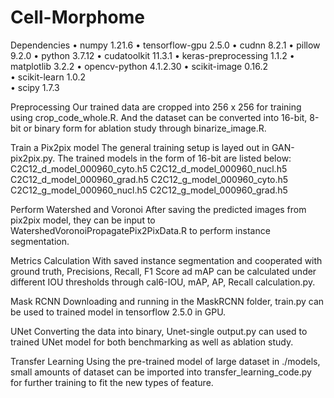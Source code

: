 # Cell-Morphome

Dependencies
•	numpy 1.21.6
•	tensorflow-gpu 2.5.0
•	cudnn 8.2.1
•	pillow 9.2.0
•	python 3.7.12
•	cudatoolkit 11.3.1
•	keras-preprocessing  1.1.2
•	matplotlib 3.2.2
•	opencv-python  4.1.2.30
•	scikit-image 0.16.2              
•	scikit-learn  1.0.2                   
•	scipy  1.7.3

Preprocessing
Our trained data are cropped into 256 x 256 for training using crop_code_whole.R.  And the dataset can be converted into 16-bit, 8-bit or binary form for ablation study through binarize_image.R.

Train a Pix2pix model
The general training setup is layed out in GAN-pix2pix.py. The trained models in the form of 16-bit are listed below:
C2C12_d_model_000960_cyto.h5
C2C12_d_model_000960_nucl.h5
C2C12_d_model_000960_grad.h5
C2C12_g_model_000960_cyto.h5
C2C12_g_model_000960_nucl.h5
C2C12_g_model_000960_grad.h5

Perform Watershed and Voronoi
After saving the predicted images from pix2pix model, they can be input to WatershedVoronoiPropagatePix2PixData.R to perform instance segmentation.

Metrics Calculation
With saved instance segmentation and cooperated with ground truth, Precisions, Recall, F1 Score ad mAP can be calculated under different IOU thresholds through cal6-IOU, mAP, AP, Recall calculation.py.

Mask RCNN
Downloading and running in the MaskRCNN folder, train.py can be used to trained model in tensorflow 2.5.0 in GPU.

UNet
Converting the data into binary, Unet-single output.py can used to trained UNet model for both benchmarking as well as ablation study.

Transfer Learning
Using the pre-trained model of large dataset in ./models, small amounts of dataset can be imported into transfer_learning_code.py for further training to fit the new types of feature.



